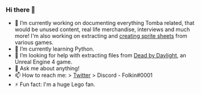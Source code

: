 ### Hi there 👋

- 🔭 I’m currently working on documenting everything Tomba related, that would be unused content, real life merchandise, interviews and much more! I'm also working on extracting and [creating sprite sheets](https://www.spriters-resource.com/submitter/Folkin/) from various games.
- 🌱 I’m currently learning Python.
- 🤔 I’m looking for help with extracting files from [Dead by Daylight](https://en.wikipedia.org/wiki/Dead_by_Daylight), an Unreal Engine 4 game.
- 💬 Ask me about anything!
- 📫 How to reach me: > [Twitter](https://twitter.com/folkin_) > Discord - Folkin#0001
- ⚡ Fun fact: I'm a huge Lego fan.

